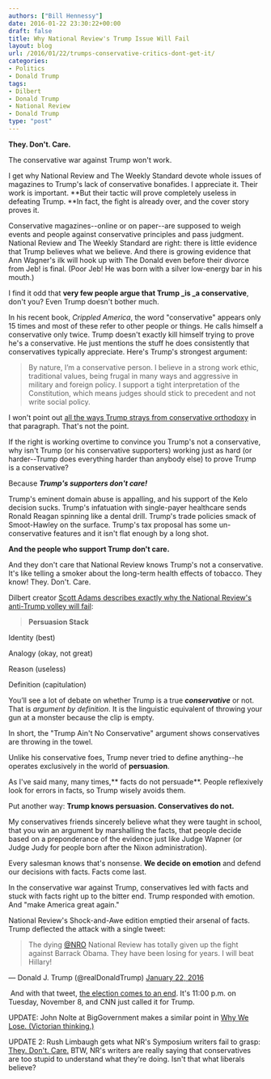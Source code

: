 ```yaml
---
authors: ["Bill Hennessy"]
date: 2016-01-22 23:30:22+00:00
draft: false
title: Why National Review's Trump Issue Will Fail
layout: blog
url: /2016/01/22/trumps-conservative-critics-dont-get-it/
categories:
- Politics
- Donald Trump
tags:
- Dilbert
- Donald Trump
- National Review
- Donald Trump
type: "post"
---
```


**They. Don't. Care.**

The conservative war against Trump won't work.

I get why National Review and The Weekly Standard devote whole issues of magazines to Trump's lack of conservative bonafides. I appreciate it. Their work is important. **But their tactic will prove completely useless in defeating Trump. **In fact, the fight is already over, and the cover story proves it.

Conservative magazines--online or on paper--are supposed to weigh events and people against conservative principles and pass judgment. National Review and The Weekly Standard are right: there is little evidence that Trump believes what we believe. And there is growing evidence that Ann Wagner's ilk will hook up with The Donald even before their divorce from Jeb! is final. (Poor Jeb! He was born with a silver low-energy bar in his mouth.)

I find it odd that **very few people argue that Trump _is _a conservative**, don't you? Even Trump doesn't bother much.

In his recent book, _Crippled America_, the word "conservative" appears only 15 times and most of these refer to other people or things. He calls himself a conservative only twice. Trump doesn't exactly kill himself trying to prove he's a conservative. He just mentions the stuff he does consistently that conservatives typically appreciate. Here's Trump's strongest argument:



> By nature, I’m a conservative person. I believe in a strong work ethic, traditional values, being frugal in many ways and aggressive in military and foreign policy. I support a tight interpretation of the Constitution, which means judges should stick to precedent and not write social policy.



I won't point out [all the ways Trump strays from conservative orthodoxy](https://hennessysview.com/2015/12/22/party-like-its-1992/) in that paragraph. That's not the point.

If the right is working overtime to convince you Trump's not a conservative, why isn't Trump (or his conservative supporters) working just as hard (or harder--Trump does everything harder than anybody else) to prove Trump is a conservative?

Because **_Trump's supporters don't care!_**

Trump's eminent domain abuse is appalling, and his support of the Kelo decision sucks. Trump's infatuation with single-payer healthcare sends Ronald Reagan spinning like a dental drill. Trump's trade policies smack of Smoot-Hawley on the surface. Trump's tax proposal has some un-conservative features and it isn't flat enough by a long shot.

**And the people who support Trump don't care.**

And they don't care that National Review knows Trump's not a conservative. It's like telling a smoker about the long-term health effects of tobacco. They know! They. Don't. Care.

Dilbert creator [Scott Adams describes exactly why the National Review's anti-Trump volley will fail](https://blog.dilbert.com/post/137816083466/updating-the-persuasion-stack-national-reviews):



> **Persuasion Stack**

Identity (best)

Analogy (okay, not great)

Reason (useless)

Definition (capitulation)

You’ll see a lot of debate on whether Trump is a true _**conservative**_ or not. That is _argument by definition_. It is the linguistic equivalent of throwing your gun at a monster because the clip is empty.



In short, the "Trump Ain't No Conservative" argument shows conservatives are throwing in the towel.

Unlike his conservative foes, Trump never tried to define anything--he operates exclusively in the world of **persuasion**.

As I've said many, many times,** facts do not persuade**. People reflexively look for errors in facts, so Trump wisely avoids them.

Put another way: **Trump knows persuasion. Conservatives do not.**

My conservatives friends sincerely believe what they were taught in school, that you win an argument by marshalling the facts, that people decide based on a preponderance of the evidence just like Judge Wapner (or Judge Judy for people born after the Nixon administration).

Every salesman knows that's nonsense. **We decide on emotion** and defend our decisions with facts. Facts come last.

In the conservative war against Trump, conservatives led with facts and stuck with facts right up to the bitter end. Trump responded with emotion. And "make America great again."

National Review's Shock-and-Awe edition emptied their arsenal of facts. Trump deflected the attack with a single tweet:



> 

> 
> The dying [@NRO](https://twitter.com/NRO) National Review has totally given up the fight against Barrack Obama. They have been losing for years. I will beat Hillary!
> 
> 
— Donald J. Trump (@realDonaldTrump) [January 22, 2016](https://twitter.com/realDonaldTrump/status/690636948864512000)



 And with that tweet, [the election comes to an end](https://blog.dilbert.com/post/137375194651/the-biggest-trump-story-that-you-missed-master). It's 11:00 p.m. on Tuesday, November 8, and CNN just called it for Trump.

UPDATE: John Nolte at BigGovernment makes a similar point in [Why We Lose. (Victorian thinking.)](https://www.breitbart.com/big-journalism/2016/01/22/why-we-lose-national-review-launches-victorian-era-attack-on-donald-trump/)

UPDATE 2: Rush Limbaugh gets what NR's Symposium writers fail to grasp: [They. Don't. Care.](https://www.breitbart.com/video/2016/01/22/limbaugh-undiluted-concentrated-liberal-destruction-and-gop-failure-to-respond-led-to-trump/) BTW, NR's writers are really saying that conservatives are too stupid to understand what they're doing. Isn't that what liberals believe?
